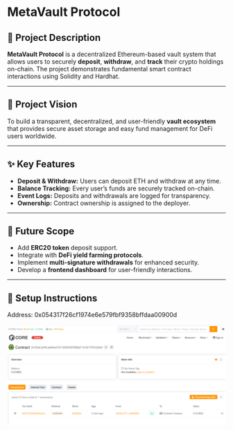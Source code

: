 # MetaVault Protocol

## 🧩 Project Description
**MetaVault Protocol** is a decentralized Ethereum-based vault system that allows users to securely **deposit**, **withdraw**, and **track** their crypto holdings on-chain. The project demonstrates fundamental smart contract interactions using Solidity and Hardhat.

---

## 🎯 Project Vision
To build a transparent, decentralized, and user-friendly **vault ecosystem** that provides secure asset storage and easy fund management for DeFi users worldwide.

---

## ✨ Key Features
- **Deposit & Withdraw:** Users can deposit ETH and withdraw at any time.
- **Balance Tracking:** Every user’s funds are securely tracked on-chain.
- **Event Logs:** Deposits and withdrawals are logged for transparency.
- **Ownership:** Contract ownership is assigned to the deployer.

---

## 🔮 Future Scope
- Add **ERC20 token** deposit support.
- Integrate with **DeFi yield farming protocols**.
- Implement **multi-signature withdrawals** for enhanced security.
- Develop a **frontend dashboard** for user-friendly interactions.

---

## 🧠 Setup Instructions

Address: 0x054317f26cf1974e6e579fbf9358bffdaa00900d

![alt text](image-1.png)
